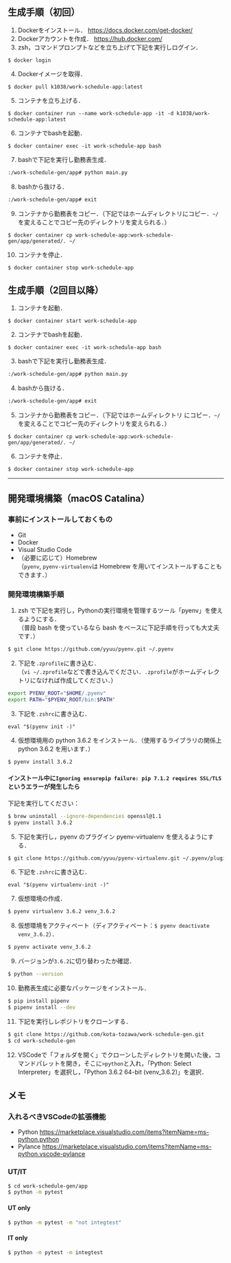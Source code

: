 ## 生成手順（初回）
1. Dockerをインストール．
https://docs.docker.com/get-docker/
2. Dockerアカウントを作成．
https://hub.docker.com/
3. zsh，コマンドプロンプトなどを立ち上げて下記を実行しログイン．
```
$ docker login
```
4. Dockerイメージを取得．
```
$ docker pull k1038/work-schedule-app:latest
```
5. コンテナを立ち上げる．
```
$ docker container run --name work-schedule-app -it -d k1038/work-schedule-app:latest
```
6. コンテナでbashを起動．
```
$ docker container exec -it work-schedule-app bash
```
7. bashで下記を実行し勤務表生成．
```bash
:/work-schedule-gen/app# python main.py
```
8. bashから抜ける．
```bash
:/work-schedule-gen/app# exit
```
9. コンテナから勤務表をコピー．（下記ではホームディレクトリにコピー．`~/`を変えることでコピー先のディレクトリを変えられる．）
```
$ docker container cp work-schedule-app:work-schedule-gen/app/generated/. ~/
```
10. コンテナを停止．
```
$ docker container stop work-schedule-app
```

## 生成手順（2回目以降）
1. コンテナを起動．
```
$ docker container start work-schedule-app
```
2. コンテナでbashを起動．
```
$ docker container exec -it work-schedule-app bash
```
3. bashで下記を実行し勤務表生成．
```bash
:/work-schedule-gen/app# python main.py
```
4. bashから抜ける．
```bash
:/work-schedule-gen/app# exit
```
5. コンテナから勤務表をコピー．（下記ではホームディレクトリ にコピー．`~/`を変えることでコピー先のディレクトリを変えられる．）
```
$ docker container cp work-schedule-app:work-schedule-gen/app/generated/. ~/
```
6. コンテナを停止．
```
$ docker container stop work-schedule-app
```
***

## 開発環境構築（macOS Catalina）
### 事前にインストールしておくもの
- Git
- Docker
- Visual Studio Code
- （必要に応じて）Homebrew \
（`pyenv`, `pyenv-virtualenv`は Homebrew を用いてインストールすることもできます．）

### 開発環境構築手順
1. zsh で下記を実行し，Pythonの実行環境を管理するツール「pyenv」を使えるようにする．\
（普段 bash を使っているなら bash をベースに下記手順を行っても大丈夫です．）
```zsh
$ git clone https://github.com/yyuu/pyenv.git ~/.pyenv
```
2. 下記を`.zprofile`に書き込む．\
（`vi ~/.zprofile`などで書き込んでください．`.zprofile`がホームディレクトリになければ作成してください．）
```zsh
export PYENV_ROOT="$HOME/.pyenv"
export PATH="$PYENV_ROOT/bin:$PATH"
```
3. 下記を`.zshrc`に書き込む．
```
eval "$(pyenv init -)"
```
4. 仮想環境用の python 3.6.2 をインストール．（使用するライブラリの関係上 python 3.6.2 を用います．）
```zsh
$ pyenv install 3.6.2
```
#### インストール中に`Ignoring ensurepip failure: pip 7.1.2 requires SSL/TLS`というエラーが発生したら
下記を実行してください：
```zsh
$ brew uninstall --ignore-dependencies openssl@1.1
$ pyenv install 3.6.2
```
5. 下記を実行し，pyenv のプラグイン pyenv-virtualenv を使えるようにする．
```zsh
$ git clone https://github.com/yyuu/pyenv-virtualenv.git ~/.pyenv/plugins/pyenv-virtualenv
```
6. 下記を`.zshrc`に書き込む．
```
eval "$(pyenv virtualenv-init -)"
```
7. 仮想環境の作成．
```zsh
$ pyenv virtualenv 3.6.2 venv_3.6.2
```
8. 仮想環境をアクティベート（ディアクティベート：`$ pyenv deactivate venv_3.6.2`）．
```zsh
$ pyenv activate venv_3.6.2
```
9. バージョンが`3.6.2`に切り替わったか確認．
```zsh
$ python --version
```
10. 勤務表生成に必要なパッケージをインストール．
```zsh
$ pip install pipenv
$ pipenv install --dev
```
11. 下記を実行しレポジトリをクローンする．
```zsh
$ git clone https://github.com/kota-tozawa/work-schedule-gen.git
$ cd work-schedule-gen
```
12. VSCodeで「フォルダを開く」でクローンしたディレクトリを開いた後，コマンドパレットを開き，そこに`>python`と入れ，「Python: Select Interpreter」を選択し，「Python 3.6.2 64-bit (venv_3.6.2)」を選択．

## メモ
### 入れるべきVSCodeの拡張機能
- Python
https://marketplace.visualstudio.com/items?itemName=ms-python.python
- Pylance
https://marketplace.visualstudio.com/items?itemName=ms-python.vscode-pylance

### UT/IT
```zsh
$ cd work-schedule-gen/app
$ python -m pytest
```
#### UT only
```zsh
$ python -m pytest -m "not integtest"
```

#### IT only
```zsh
$ python -m pytest -m integtest
```

